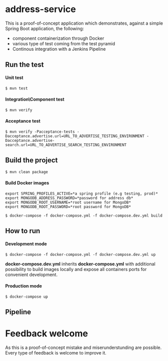 # address-service

This is a proof-of-concept application which demonstrates, against a simple Spring Boot application, the following: 

- component containerization through Docker
- various type of test coming from the test pyramid
- Continous integration with a Jenkins Pipeline

## Run the test

#### Unit test  
```
$ mvn test
```

#### Integration\Component test
```
$ mvn verify
```
#### Acceptance test
```
$ mvn verify -Pacceptance-tests -Dacceptance.advertise.url=URL_TO_ADVERTISE_TESTING_ENVIRONMENT -Dacceptance.advertise-search.url=URL_TO_ADVERTISE_SEARCH_TESTING_ENVIRONMENT
```

## Build the project

```
$ mvn clean package
```

#### Build Docker images
```
export SPRING_PROFILES_ACTIVE=*a spring profile (e.g testing, prod)*
export MONGODB_ADDRESS_PASSWORD=*password for address db*
export MONGODB_ROOT_USERNAME=*root username for MongoDB*
export MONGODB_ROOT_PASSWORD=*root password for MongoDB*

$ docker-compose -f docker-compose.yml -f docker-compose.dev.yml build 
```

## How to run

#### Development mode 
```
$ docker-compose -f docker-compose.yml -f docker-compose.dev.yml up
```
**docker-compose.dev.yml** inherits **docker-compose.yml** with additional possibility to build images locally and expose all containers ports for convenient development.

#### Production mode
```
$ docker-compose up
```
## Pipeline

# Feedback welcome
As this is a proof-of-concept mistake and miserunderstunding are possible. Every type of feedback is welcome to improve it.  